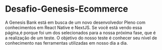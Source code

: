 # Desafio-Genesis-Ecommerce
A Genesis Bank está em busca de um novo desenvolvedor Pleno com conhecimentos em React Native e NextJS. Se você está vendo essa página,é porque foi um dos selecionados para a nossa próxima fase, que é a realização de um teste. O objetivo do nosso teste é conhecer seu nível de conhecimento nas ferramentas utilizadas em nosso dia a dia.

